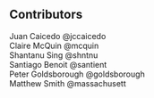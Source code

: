 Contributors
---

Juan Caicedo @jccaicedo <br>
Claire McQuin @mcquin <br>
Shantanu Sing @shntnu <br>
Santiago Benoit @santient <br>
Peter Goldsborough @goldsborough <br>
Matthew Smith @massachusett <br>